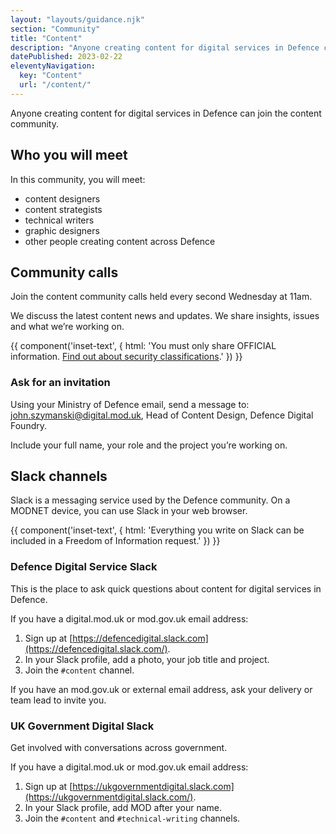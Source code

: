 ```yaml
---
layout: "layouts/guidance.njk"
section: "Community"
title: "Content"
description: "Anyone creating content for digital services in Defence can join the content community. Find out how to get involved."
datePublished: 2023-02-22
eleventyNavigation:
  key: "Content"
  url: "/content/"
---
```


Anyone creating content for digital services in Defence can join the content community. 

## Who you will meet

In this community, you will meet:

- content designers
- content strategists 
- technical writers 
- graphic designers
- other people creating content across Defence

## Community calls

Join the content community calls held every second Wednesday at 11am.

We discuss the latest content news and updates. We share insights, issues and what we’re working on. 

{{ component('inset-text', {
  html: 'You must only share OFFICIAL information. <a href="/security-classifications/">Find out about security classifications</a>.'
}) }}

### Ask for an invitation

Using your Ministry of Defence email, send a message to: [john.szymanski@digital.mod.uk](mailto:john.szymanski@digital.mod.uk?subject=Join%20content%20community%20calls), Head of Content Design, Defence Digital Foundry. 

Include your full name, your role and the project you’re working on.

## Slack channels

Slack is a messaging service used by the Defence community. On a MODNET device, you can use Slack in your web browser.

{{ component('inset-text', {
  html: 'Everything you write on Slack can be included in a Freedom of Information request.'
}) }}

### Defence Digital Service Slack

This is the place to ask quick questions about content for digital services in Defence.

If you have a digital.mod.uk or mod.gov.uk email address:

1. Sign up at [https://defencedigital.slack.com](https://defencedigital.slack.com/).
2. In your Slack profile, add a photo, your job title and project.
3. Join the <code>#content</code> channel.

If you have an mod.gov.uk or external email address, ask your delivery or team lead to invite you.

### UK Government Digital Slack

Get involved with conversations across government. 

If you have a digital.mod.uk or mod.gov.uk email address:

1. Sign up at [https://ukgovernmentdigital.slack.com](https://ukgovernmentdigital.slack.com/).
2. In your Slack profile, add MOD after your name.
3. Join the <code>#content</code> and <code>#technical-writing</code> channels.

